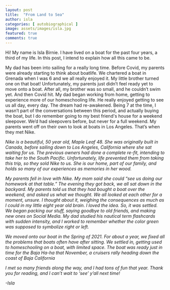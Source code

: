 ```yaml
---
layout: post
title:  "From Land to Sea"
author: isla
categories: [ autobiographical ]
image: assets/images/isla.jpg
featured: true
comments: true
---
```


Hi! My name is Isla Birnie. I have lived on a boat for the past four years, a third of my life. In this post, I intend to explain how all this came to be.

My dad has been into sailing for a really long time. Before Covid, my parents were already starting to think about boatlife. We chartered a boat in Grenada when I was 6 and we all really enjoyed it. My little brother turned one on that boat! Unfortunately, my parents just didn’t feel ready yet to move onto a boat. After all, my brother was so small, and he couldn’t swim yet. And then Covid hit. My dad began working from home, getting to experience more of our homeschooling life. He really enjoyed getting to see us all day, every day. The dream had re-awakened. Being 7 at the time, I wasn’t part of the conversations between this period, and actually buying the boat, but I do remember going to my best friend's house for a weekend sleepover. We’d had sleepovers before, but never for a full weekend. My parents went off on their own to look at boats in Los Angeles. That’s when they met Nike. 


<em>Nike<em> is a beautiful, 50 year old, <em>Maple Leaf<em> 48. She was originally built in Canada, before sailing down to Los Angeles, California where she sat waiting for us. The previous owners had done a complete re-fit, intending to take her to the South Pacific. Unfortunately, life prevented them from taking this trip, so they sold <em>Nike<em> to us. She is our home, part of our family, and holds so many of our experiences as memories in her wood.

My parents fell in love with Nike. My mom said she could “see us doing our homework at that table.” The evening they got back, we all sat down in the backyard. My parents told us that they had bought a boat over the weekend, and asked us what we thought. We all looked at each other for a moment, unsure. I thought about it, weighing the consequences as much as I could in my little eight year old brain. I loved the idea.  So, it was settled. We began packing our stuff, saying goodbye to old friends, and making new ones on Social Media. My dad studied his nautical term flashcards with sudden intensity, and I worked to remember whether the color green was supposed to symbolize right or left. 

We moved onto our boat in the Spring of 2021. For about a year, we fixed all the problems that boats often have after sitting. We settled in, getting used to homeschooling on a boat, with limited space. The boat was ready just in time for the Baja Ha-ha that November, a cruisers rally heading down the coast of Baja California 

I met so many friends along the way, and I had tons of fun that year. Thank you for reading, and I can’t wait to ‘see’ y’all next time!

-Isla 